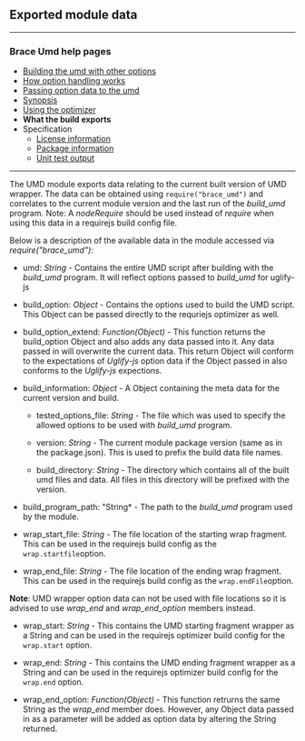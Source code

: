 ## Exported module data 

---
### Brace Umd help pages
* [Building the umd with other options](https://github.com/restarian/brace_umd/blob/master/docs/building_the_umd_with_other_options.md)
* [How option handling works](https://github.com/restarian/brace_umd/blob/master/docs/how_option_handling_works.md)
* [Passing option data to the umd](https://github.com/restarian/brace_umd/blob/master/docs/passing_option_data_to_the_umd.md)
* [Synopsis](https://github.com/restarian/brace_umd/blob/master/docs/synopsis.md)
* [Using the optimizer](https://github.com/restarian/brace_umd/blob/master/docs/using_the_optimizer.md)
* **What the build exports**
* Specification
  * [License information](https://github.com/restarian/brace_umd/blob/master/docs/specification/license_information.md)
  * [Package information](https://github.com/restarian/brace_umd/blob/master/docs/specification/package_information.md)
  * [Unit test output](https://github.com/restarian/brace_umd/blob/master/docs/specification/unit_test_output.md)

---

The UMD module exports data relating to the current built version of UMD wrapper. The data can be obtained using ```require("brace_umd")``` and correlates to the current module version and the last run of the *build_umd* program. 
Note: A *nodeRequire* should be used instead of *require* when using this data in a requirejs build config file.

Below is a description of the available data in the module accessed via *require("brace_umd")*:

* umd: *String* - Contains the entire UMD script after building with the *build_umd* program. It will reflect options passed to *build_umd* for uglify-js	

* build_option: *Object* - Contains the options used to build the UMD script. This Object can be passed directly to the requriejs optimizer as well.

* build_option_extend: *Function(Object)* - This function returns the build_option Object and also adds any data passed into it. Any data passed in will overwrite the current data. This return Object will conform to the expectations of *Uglify-js* option data if the Object passed in also conforms to the *Uglify-js* expections.

* build_information: *Object* - A Object containing the meta data for the current version and build.

	* tested_options_file: *String* - The file which was used to specify the allowed options to be used with *build_umd* program.

	* version: *String* - The current module package version (same as in the package.json). This is used to prefix the build data file names.

	* build_directory: *String* - The directory which contains all of the built umd files and data. All files in this directory will be prefixed with the version.

* build_program_path: "String* - The path to the *build_umd* program used by the module.

* wrap_start_file: *String* - The file location of the starting wrap fragment. This can be used in the requirejs build config as the ```wrap.startfile```option. 

* wrap_end_file: *String* - The file location of the ending wrap fragment. This can be used in the requirejs build config as the ```wrap.endFile```option.


**Note**: UMD wrapper option data can not be used with file locations so it is advised to use *wrap_end* and *wrap_end_option* members instead.


* wrap_start: *String* - This contains the UMD starting fragment wrapper as a String and can be used in the requirejs optimizer build config for the ```wrap.start``` option.

* wrap_end: *String* - This contains the UMD ending fragment wrapper as a String and can be used in the requirejs optimizer build config for the ```wrap.end``` option.

* wrap_end_option: *Function(Object)* - This function retrurns the same String as the *wrap_end* member does. However, any Object data passed in as a parameter will be added as option data by altering the String returned.

